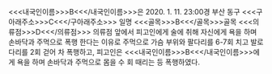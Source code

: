 <<<내국인이름>>>B<<</내국인이름>>>은 2020. 1. 11. 23:00경 부산 동구 <<<구아래주소>>>C<<</구아래주소>>> 일명 <<<골목>>>B<<</골목>>>골목 <<<의류점>>>D<<</의류점>>> 의류점 앞에서 피고인에게 술에 취해 자신에게 욕을 하며 손바닥과 주먹으로 폭행 한다는 이유로 주먹으로 가슴 부위와 팔다리를 6-7회 치고 발로 다리를 2회 걷어 차 폭행하고, 피고인은 <<<내국인이름>>>B<<</내국인이름>>>에게 욕을 하며 손바닥과 주먹으로 몸을 수 회 때리는 등 폭행하였다.
